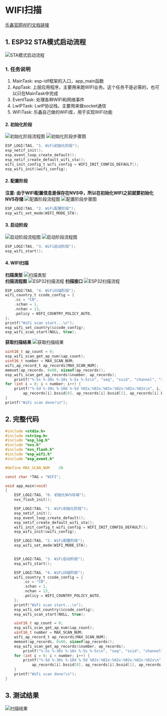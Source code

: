 # WIFI扫描  
[乐鑫官网WIFI文档链接](https://docs.espressif.com/projects/esp-idf/zh_CN/v4.4.3/esp32s3/api-guides/wifi.html)  
## 1. ESP32 STA模式启动流程  
![STA模式启动流程](picture/start.jpg)
### 1. 任务说明  
1. MainTask: esp-idf框架的入口，app_main函数  
2. AppTask:  上层应用程序，主要用来跑WIFI业务。这个任务不是必需的，也可以只在MainTask中完成  
3. EventTask: 处理各种WIFI和网络事件  
4. LwIPTask: LwIP协议栈，主要用来做socket通信  
5. WiFiTask: 乐鑫自己做的WiFi库，用于实现WiFi功能  
#### 2. 初始化阶段  
![初始化阶段流程图](picture/init_phase_1.jpg)
![初始化阶段步骤图](picture/init_phase_2.jpg)
```c
ESP_LOGI(TAG, "1. WiFi初始化阶段");
esp_netif_init();
esp_event_loop_create_default();
esp_netif_create_default_wifi_sta();
wifi_init_config_t wifi_config = WIFI_INIT_CONFIG_DEFAULT();
esp_wifi_init(&wifi_config);
```
#### 2. 配置阶段   
**注意: 由于WIFI配置信息是保存在NVS中，所以在初始化WIFI之前就要初始化NVS存储**
![配置阶段流程图](picture/cfg_phase_1.jpg)
![配置阶段步骤图](picture/cfg_phase_2.jpg)
```c
ESP_LOGI(TAG, "2. WiFi配置阶段");
esp_wifi_set_mode(WIFI_MODE_STA);
```
#### 3. 启动阶段  
![启动阶段流程图](picture/start_phase_1.jpg)
![启动阶段流程图](picture/start_phase_2.jpg)
```c
ESP_LOGI(TAG, "3. WiFi启动阶段");
esp_wifi_start();
```   
#### 4. WIFI扫描  
**扫描类型**
![扫描类型](picture/scan_1.jpg)  
**扫描流程图**
![ESP32扫描流程](picture/scan_2.jpg)
**扫描接口**
![ESP32扫描流程](picture/scan_3.jpg)
```c
ESP_LOGI(TAG, "4. WiFi扫描阶段");
wifi_country_t ccode_config = {
    .cc = "CN",
    .schan = 1,
    .nchan = 13,
    .policy = WIFI_COUNTRY_POLICY_AUTO,
};
printf("WiFi scan start...\n");
esp_wifi_set_country(&ccode_config);
esp_wifi_scan_start(NULL, true);
```   
**获取扫描结果**
![获取扫描结果](picture/scan_4.jpg)
```c
uint16_t ap_count = 0;
esp_wifi_scan_get_ap_num(&ap_count);
uint16_t number = MAX_SCAN_NUM;
wifi_ap_record_t ap_records[MAX_SCAN_NUM];
memset(ap_records, 0x00, sizeof(ap_records));
esp_wifi_scan_get_ap_records(&number, ap_records);
    printf("%-5s %-30s %-10s %-5s %-5s\n", "seq", "ssid", "channel", "rssi", "mac");
for (int i = 0; i < number; i++) {
    printf("%-5d %-30s %-10d %-5d %02x:%02x:%02x:%02x:%02x:%02x\n", i, ap_records[i].ssid, ap_records[i].primary, ap_records[i].rssi,
        ap_records[i].bssid[0], ap_records[i].bssid[1], ap_records[i].bssid[2], ap_records[i].bssid[3], ap_records[i].bssid[4], ap_records[i].bssid[5]);
}
printf("WiFi scan done!\n");
```   
## 2. 完整代码
```c
#include <stdio.h>
#include <string.h>
#include "esp_log.h"
#include "nvs.h"
#include "nvs_flash.h"
#include "esp_wifi.h"
#include "esp_event.h"

#define MAX_SCAN_NUM    20

const char *TAG = "WIFI";

void app_main(void)
{
    ESP_LOGI(TAG, "0. 初始化NVS存储");
    nvs_flash_init();

    ESP_LOGI(TAG, "1. WiFi初始化阶段");
    esp_netif_init();
    esp_event_loop_create_default();
    esp_netif_create_default_wifi_sta();
    wifi_init_config_t wifi_config = WIFI_INIT_CONFIG_DEFAULT();
    esp_wifi_init(&wifi_config);

    ESP_LOGI(TAG, "2. WiFi配置阶段");
    esp_wifi_set_mode(WIFI_MODE_STA);
    

    ESP_LOGI(TAG, "3. WiFi启动阶段");
    esp_wifi_start();

    ESP_LOGI(TAG, "4. WiFi扫描阶段");
    wifi_country_t ccode_config = {
        .cc = "CN",
        .schan = 1,
        .nchan = 13,
        .policy = WIFI_COUNTRY_POLICY_AUTO,
    };
    printf("WiFi scan start...\n");
    esp_wifi_set_country(&ccode_config);
    esp_wifi_scan_start(NULL, true);

    uint16_t ap_count = 0;
    esp_wifi_scan_get_ap_num(&ap_count);
    uint16_t number = MAX_SCAN_NUM;
    wifi_ap_record_t ap_records[MAX_SCAN_NUM];
    memset(ap_records, 0x00, sizeof(ap_records));
    esp_wifi_scan_get_ap_records(&number, ap_records);
        printf("%-5s %-30s %-10s %-5s %-5s\n", "seq", "ssid", "channel", "rssi", "mac");
    for (int i = 0; i < number; i++) {
        printf("%-5d %-30s %-10d %-5d %02x:%02x:%02x:%02x:%02x:%02x\n", i, ap_records[i].ssid, ap_records[i].primary, ap_records[i].rssi,
            ap_records[i].bssid[0], ap_records[i].bssid[1], ap_records[i].bssid[2], ap_records[i].bssid[3], ap_records[i].bssid[4], ap_records[i].bssid[5]);
    }
    printf("WiFi scan done!\n");
}
```
## 3. 测试结果  
![扫描结果](picture/scan_result.jpg)
